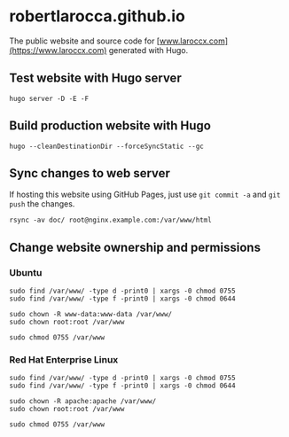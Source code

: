 # robertlarocca.github.io

The public website and source code for [www.laroccx.com](https://www.laroccx.com) generated with Hugo.

## Test website with Hugo server

```shell
hugo server -D -E -F
```

## Build production website with Hugo

```shell
hugo --cleanDestinationDir --forceSyncStatic --gc
```

## Sync changes to web server

If hosting this website using GitHub Pages, just use `git commit -a` and `git push` the changes.

```shell
rsync -av doc/ root@nginx.example.com:/var/www/html
```

## Change website ownership and permissions

### Ubuntu

```shell
sudo find /var/www/ -type d -print0 | xargs -0 chmod 0755
sudo find /var/www/ -type f -print0 | xargs -0 chmod 0644

sudo chown -R www-data:www-data /var/www/
sudo chown root:root /var/www

sudo chmod 0755 /var/www
```

### Red Hat Enterprise Linux

```shell
sudo find /var/www/ -type d -print0 | xargs -0 chmod 0755
sudo find /var/www/ -type f -print0 | xargs -0 chmod 0644

sudo chown -R apache:apache /var/www/
sudo chown root:root /var/www

sudo chmod 0755 /var/www
```

